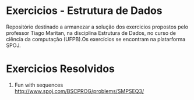 # Exercicios - Estrutura de Dados

Repositório destinado a armanezar a solução dos exercicios propostos pelo professor Tiago Maritan, na disciplina Estrutura de Dados, no curso de ciência da computação (UFPB).Os exercícios se encontram na platarforma SPOJ. 


# Exercicios Resolvidos
1. Fun with sequences
     http://www.spoj.com/BSCPROG/problems/SMPSEQ3/
